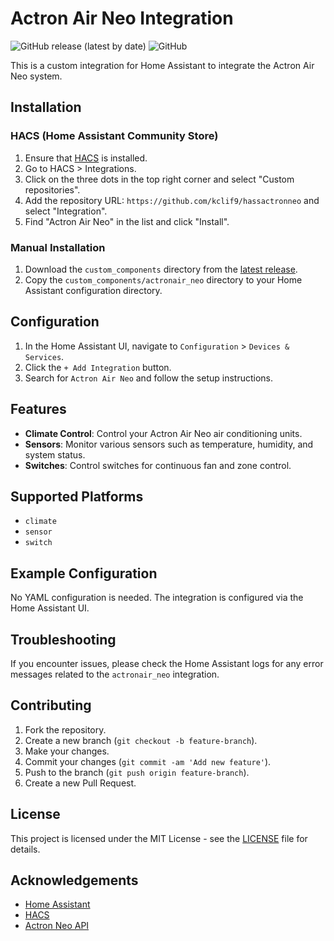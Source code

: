 # Actron Air Neo Integration

![GitHub release (latest by date)](https://img.shields.io/github/v/release/kclif9/hassactronneo)
![GitHub](https://img.shields.io/github/license/kclif9/hassactronneo)

This is a custom integration for Home Assistant to integrate the Actron Air Neo system.

## Installation

### HACS (Home Assistant Community Store)

1. Ensure that [HACS](https://hacs.xyz/) is installed.
2. Go to HACS > Integrations.
3. Click on the three dots in the top right corner and select "Custom repositories".
4. Add the repository URL: `https://github.com/kclif9/hassactronneo` and select "Integration".
5. Find "Actron Air Neo" in the list and click "Install".

### Manual Installation

1. Download the `custom_components` directory from the [latest release](https://github.com/kclif9/hassactronneo/releases/latest).
2. Copy the `custom_components/actronair_neo` directory to your Home Assistant configuration directory.

## Configuration

1. In the Home Assistant UI, navigate to `Configuration` > `Devices & Services`.
2. Click the `+ Add Integration` button.
3. Search for `Actron Air Neo` and follow the setup instructions.

## Features

- **Climate Control**: Control your Actron Air Neo air conditioning units.
- **Sensors**: Monitor various sensors such as temperature, humidity, and system status.
- **Switches**: Control switches for continuous fan and zone control.

## Supported Platforms

- `climate`
- `sensor`
- `switch`

## Example Configuration

No YAML configuration is needed. The integration is configured via the Home Assistant UI.

## Troubleshooting

If you encounter issues, please check the Home Assistant logs for any error messages related to the `actronair_neo` integration.

## Contributing

1. Fork the repository.
2. Create a new branch (`git checkout -b feature-branch`).
3. Make your changes.
4. Commit your changes (`git commit -am 'Add new feature'`).
5. Push to the branch (`git push origin feature-branch`).
6. Create a new Pull Request.

## License

This project is licensed under the MIT License - see the [LICENSE](LICENSE) file for details.

## Acknowledgements

- [Home Assistant](https://www.home-assistant.io/)
- [HACS](https://hacs.xyz/)
- [Actron Neo API](https://github.com/kclif9/actronneoapi)
